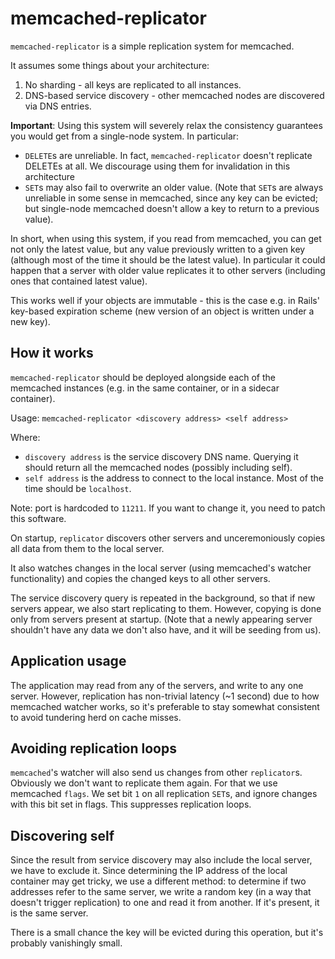 # memcached-replicator

`memcached-replicator` is a simple replication system for memcached.

It assumes some things about your architecture:

1. No sharding - all keys are replicated to all instances.
2. DNS-based service discovery - other memcached nodes are discovered via DNS entries.

**Important**: Using this system will severely relax the consistency guarantees you would get from a single-node system. In particular:

- `DELETE`s are unreliable. In fact, `memcached-replicator` doesn't replicate DELETEs at all. We discourage using them for invalidation in this architecture
- `SET`s may also fail to overwrite an older value. (Note that `SET`s are always unreliable in some sense in memcached, since any key can be evicted; but single-node memcached doesn't allow a key to return to a previous value).

In short, when using this system, if you read from memcached, you can get not only the latest value, but any value previously written to a given key (although most of the time it should be the latest value). In particular it could happen that a server with older value replicates it to other servers (including ones that contained latest value).

This works well if your objects are immutable - this is the case e.g. in Rails' key-based expiration scheme (new version of an object is written under a new key).

## How it works

`memcached-replicator` should be deployed alongside each of the memcached instances (e.g. in the same container, or in a sidecar container).

Usage: `memcached-replicator <discovery address> <self address>`

Where:

- `discovery address` is the service discovery DNS name. Querying it should return all the memcached nodes (possibly including self).
- `self address` is the address to connect to the local instance. Most of the time should be `localhost`.

Note: port is hardcoded to `11211`. If you want to change it, you need to patch this software.

On startup, `replicator` discovers other servers and unceremoniously copies all data from them to the local server.

It also watches changes in the local server (using memcached's watcher functionality) and copies the changed keys to all other servers.

The service discovery query is repeated in the background, so that if new servers appear, we also start replicating to them. However, copying is done only from servers present at startup. (Note that a newly appearing server shouldn't have any data we don't also have, and it will be seeding from us).

## Application usage

The application may read from any of the servers, and write to any one server. However, replication has non-trivial latency (~1 second) due to how memcached watcher works, so it's preferable to stay somewhat consistent to avoid tundering herd on cache misses.

## Avoiding replication loops

`memcached`'s watcher will also send us changes from other `replicator`s. Obviously we don't want to replicate them again.
For that we use memcached `flags`. We set bit `1` on all replication `SET`s, and ignore changes with this bit set in flags. This suppresses replication loops.

## Discovering self

Since the result from service discovery may also include the local server, we have to exclude it. Since determining the IP address of the local container may get tricky, we use a different method: to determine if two addresses refer to the same server, we write a random key (in a way that doesn't trigger replication) to one and read it from another. If it's present, it is the same server.

There is a small chance the key will be evicted during this operation, but it's probably vanishingly small.
